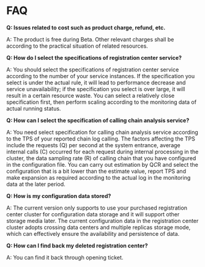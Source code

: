 # FAQ



**Q: Issues related to cost such as product charge, refund, etc.**

A: The product is free during Beta. Other relevant charges shall be according to the practical situation of related resources. 



**Q: How do I select the specifications of registration center service?**

A: You should select the specifications of registration center service according to the number of your service instances. If the specification you select is under the actual rule, it will lead to performance decrease and service unavailability; if the specification you select is over large, it will result in a certain resource waste. You can select a relatively close specification first, then perform scaling according to the monitoring data of actual running status.



**Q: How can I select the specification of calling chain analysis service?**

A: You need select specification  for calling chain analysis service according to the TPS of your reported chain log calling. The factors affecting the TPS include the requests (Q) per second at the system entrance, average internal calls (C) occurred for each request during internal processing in the cluster, the data sampling rate (R) of calling chain that you have configured in the configuration file. You can carry out estimation by Q*C*R and select the configuration that is a bit lower than the estimate value, report TPS and make expansion as required according to the actual log in the monitoring data at the later period.



**Q: How is my configuration data stored?**

A: The current version only supports to use your purchased registration center cluster for configuration data storage and it will support other storage media later. The current configuration data in the registration center cluster adopts crossing data centers and multiple replicas storage mode, which can effectively ensure the availability and persistence of data.



**Q: How can I find back my deleted registration center?**

A: You can find it back through opening ticket.

